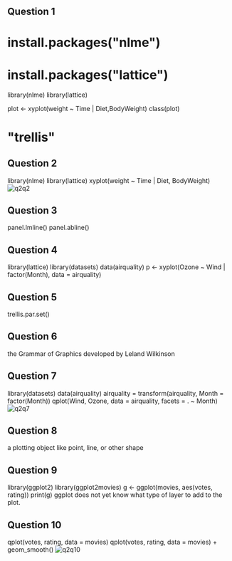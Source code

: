 ## Question 1 ##
# install.packages("nlme")
# install.packages("lattice") 
library(nlme)
library(lattice)

plot <- xyplot(weight ~ Time | Diet,BodyWeight)
class(plot)
# "trellis"

## Question 2 ##
library(nlme)
library(lattice)
xyplot(weight ~ Time | Diet, BodyWeight)
![q2q2](https://user-images.githubusercontent.com/82023279/200478424-1ce73aaf-3a43-4c6b-8ae6-fd94ada81646.png)


## Question 3 ##
panel.lmline()
panel.abline()

## Question 4 ##
library(lattice)
library(datasets)
data(airquality)
p <- xyplot(Ozone ~ Wind | factor(Month), data = airquality)

## Question 5 ##
trellis.par.set()

## Question 6 ##
the Grammar of Graphics developed by Leland Wilkinson

## Question 7 ##
library(datasets)
data(airquality)
airquality = transform(airquality, Month = factor(Month))
qplot(Wind, Ozone, data = airquality, facets = . ~ Month)
![q2q7](https://user-images.githubusercontent.com/82023279/200478583-57e98fb0-86b3-41f8-9e6f-2c960e2a5b93.png)


## Question 8 ##
a plotting object like point, line, or other shape

## Question 9 ##
library(ggplot2)
library(ggplot2movies)
g <- ggplot(movies, aes(votes, rating))
print(g)
ggplot does not yet know what type of layer to add to the plot.


## Question 10 ##
qplot(votes, rating, data = movies)
qplot(votes, rating, data = movies) + geom_smooth()
![q2q10](https://user-images.githubusercontent.com/82023279/200478616-5099bdf9-6157-4237-b691-90f98b82c422.png)
